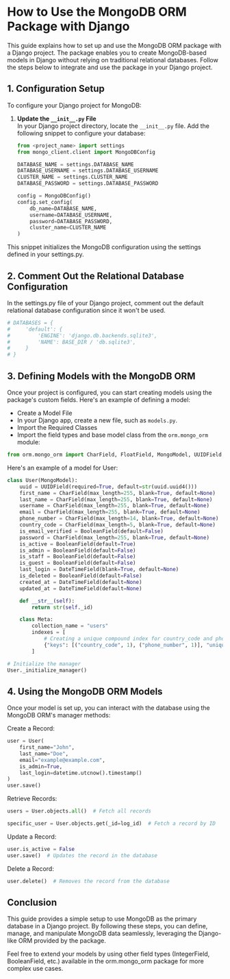 # How to Use the MongoDB ORM Package with Django

This guide explains how to set up and use the MongoDB ORM package with a Django project. The package enables you to create MongoDB-based models in Django without relying on traditional relational databases. Follow the steps below to integrate and use the package in your Django project.

## 1. Configuration Setup

To configure your Django project for MongoDB:

1. **Update the `__init__.py` File**  
   In your Django project directory, locate the `__init__.py` file. Add the following snippet to configure your database:

   ```python
   from <project_name> import settings
   from mongo_client.client import MongoDBConfig

   DATABASE_NAME = settings.DATABASE_NAME
   DATABASE_USERNAME = settings.DATABASE_USERNAME
   CLUSTER_NAME = settings.CLUSTER_NAME
   DATABASE_PASSWORD = settings.DATABASE_PASSWORD

   config = MongoDBConfig()
   config.set_config(
       db_name=DATABASE_NAME, 
       username=DATABASE_USERNAME, 
       password=DATABASE_PASSWORD, 
       cluster_name=CLUSTER_NAME
   )

This snippet initializes the MongoDB configuration using the settings defined in your settings.py.

## 2. Comment Out the Relational Database Configuration
In the settings.py file of your Django project, comment out the default relational database configuration since it won't be used.
```python
# DATABASES = {
#     'default': {
#         'ENGINE': 'django.db.backends.sqlite3',
#         'NAME': BASE_DIR / 'db.sqlite3',
#     }
# }
```
## 3. Defining Models with the MongoDB ORM

Once your project is configured, you can start creating models using the package's custom fields. Here's an example of defining a model:

* Create a Model File
* In your Django app, create a new file, such as `models.py`.
* Import the Required Classes
* Import the field types and base model class from the `orm.mongo_orm` module:
```python
from orm.mongo_orm import CharField, FloatField, MongoModel, UUIDField
```

Here's an example of a model for User:
```python
class User(MongoModel):
    uuid = UUIDField(required=True, default=str(uuid.uuid4()))
    first_name = CharField(max_length=255, blank=True, default=None)
    last_name = CharField(max_length=255, blank=True, default=None)
    username = CharField(max_length=255, blank=True, default=None)
    email = CharField(max_length=255, blank=True, default=None) 
    phone_number = CharField(max_length=14, blank=True, default=None)
    country_code = CharField(max_length=5, blank=True, default=None)
    is_email_verified = BooleanField(default=False)
    password = CharField(max_length=255, blank=True, default=None)
    is_active = BooleanField(default=True)
    is_admin = BooleanField(default=False)
    is_staff = BooleanField(default=False)
    is_guest = BooleanField(default=False)
    last_login = DateTimeField(blank=True, default=None)
    is_deleted = BooleanField(default=False)
    created_at = DateTimeField(default=None)
    updated_at = DateTimeField(default=None)

    def __str__(self):
        return str(self._id)

    class Meta:
        collection_name = "users"
        indexes = [
            # Creating a unique compound index for country_code and phone_number
            {"keys": [("country_code", 1), ("phone_number", 1)], "unique": True}
        ]

# Initialize the manager
User._initialize_manager()
```
## 4. Using the MongoDB ORM Models

Once your model is set up, you can interact with the database using the MongoDB ORM's manager methods:

Create a Record:
```python
user = User(
    first_name="John",
    last_name="Doe",
    email="example@example.com",
    is_admin=True,
    last_login=datetime.utcnow().timestamp()
)
user.save()
```
Retrieve Records:
```python
users = User.objects.all()  # Fetch all records

specific_user = User.objects.get(_id=log_id)  # Fetch a record by ID
```
Update a Record:
```python
user.is_active = False
user.save()  # Updates the record in the database
```
Delete a Record:
```python
user.delete()  # Removes the record from the database
```
## Conclusion

This guide provides a simple setup to use MongoDB as the primary database in a Django project. By following these steps, you can define, manage, and manipulate MongoDB data seamlessly, leveraging the Django-like ORM provided by the package.

Feel free to extend your models by using other field types (IntegerField, BooleanField, etc.) available in the orm.mongo_orm package for more complex use cases.